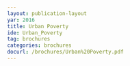 ```yaml
---
layout: publication-layout
yar: 2016
title: Urban Poverty
ide: Urban_Poverty
tag: brochures
categories: brochures
docurl: /brochures/Urban%20Poverty.pdf
---
```

    